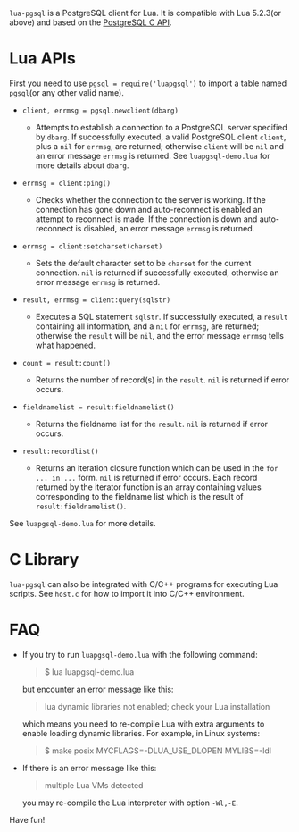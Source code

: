 `lua-pgsql` is a PostgreSQL client for Lua. It is compatible with Lua 5.2.3(or above) and based on the [PostgreSQL C API](http://www.postgresql.org/docs/9.1/static/libpq.html).

Lua APIs
========

First you need to use `pgsql = require('luapgsql')` to import a table named `pgsql`(or any other valid name).

* `client, errmsg = pgsql.newclient(dbarg)`

    - Attempts to establish a connection to a PostgreSQL server specified by `dbarg`. If successfully executed, a valid PostgreSQL client `client`, plus a `nil` for `errmsg`, are returned; otherwise `client` will be `nil` and an error message `errmsg` is returned. See `luapgsql-demo.lua` for more details about `dbarg`.

* `errmsg = client:ping()`

    - Checks whether the connection to the server is working. If the connection has gone down and auto-reconnect is enabled an attempt to reconnect is made. If the connection is down and auto-reconnect is disabled, an error message `errmsg` is returned.

* `errmsg = client:setcharset(charset)`

    - Sets the default character set to be `charset` for the current connection. `nil` is returned if successfully executed, otherwise an error message `errmsg` is returned.

* `result, errmsg = client:query(sqlstr)`

    - Executes a SQL statement `sqlstr`. If successfully executed, a `result` containing all information, and a `nil` for `errmsg`, are returned; otherwise the `result` will be `nil`, and the error message `errmsg` tells what happened.

* `count = result:count()`

    - Returns the number of record(s) in the `result`. `nil` is returned if error occurs.

* `fieldnamelist = result:fieldnamelist()`

    - Returns the fieldname list for the `result`. `nil` is returned if error occurs.

* `result:recordlist()`

    - Returns an iteration closure function which can be used in the `for ... in ...` form. `nil` is returned if error occurs. Each record returned by the iterator function is an array containing values corresponding to the fieldname list which is the result of `result:fieldnamelist()`.

See `luapgsql-demo.lua` for more details.

C Library
=========

`lua-pgsql` can also be integrated with C/C++ programs for executing Lua scripts. See `host.c` for how to import it into C/C++ environment.

FAQ
===

* If you try to run `luapgsql-demo.lua` with the following command:

    > $ lua luapgsql-demo.lua

  but encounter an error message like this:

    > lua dynamic libraries not enabled; check your Lua installation

  which means you need to re-compile Lua with extra arguments to enable loading dynamic libraries. For example, in Linux systems:

    > $ make posix MYCFLAGS=-DLUA\_USE\_DLOPEN MYLIBS=-ldl

* If there is an error message like this:

    > multiple Lua VMs detected

  you may re-compile the Lua interpreter with option `-Wl,-E`.


Have fun!
